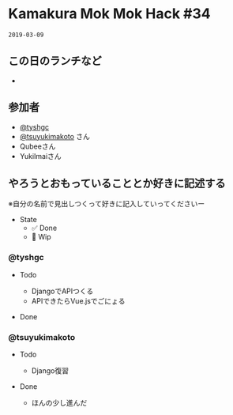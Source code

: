 # Kamakura Mok Mok Hack #34

`2019-03-09`

## この日のランチなど
- []()

## 参加者

- [@tyshgc](http://twitter.com/tyshgc)
- [@tsuyukimakoto](https://twitter.com/everes) さん
- Qubeeさん
- YukiImaiさん

## やろうとおもっていることとか好きに記述する
※自分の名前で見出しつくって好きに記入していってくださいー

- State
  - ✅ Done
  - 🚧 Wip

### @tyshgc

- Todo
  - DjangoでAPIつくる
  - APIできたらVue.jsでごにょる

- Done

### @tsuyukimakoto

- Todo
  - Django復習

- Done
  - ほんの少し進んだ
